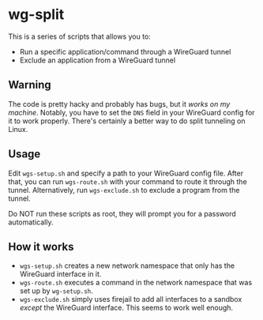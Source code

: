 # wg-split

This is a series of scripts that allows you to:

- Run a specific application/command through a WireGuard tunnel
- Exclude an application from a WireGuard tunnel

## Warning

The code is pretty hacky and probably has bugs, but it _works on my machine_. Notably, you have to set the `DNS` field in your WireGuard config for it to work properly. There's certainly a better way to do split tunneling on Linux.

## Usage

Edit `wgs-setup.sh` and specify a path to your WireGuard config file. After that, you can run `wgs-route.sh` with your command to route it through the tunnel. Alternatively, run `wgs-exclude.sh` to exclude a program from the tunnel.

Do NOT run these scripts as root, they will prompt you for a password automatically.

## How it works

- `wgs-setup.sh` creates a new network namespace that only has the WireGuard interface in it.
- `wgs-route.sh` executes a command in the network namespace that was set up by `wg-setup.sh`.
- `wgs-exclude.sh` simply uses firejail to add all interfaces to a sandbox _except_ the WireGuard interface. This seems to work well enough.
